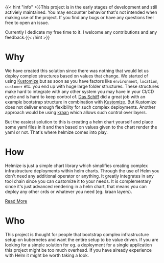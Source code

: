---
---

 
{{< hint "info" >}}This project is in the early stages of development and still activiely maintained. You may encounter behavior that's not intended when making use of the project. If you find any bugs or have any questions feel free to open an issue.

Currently I dedicate my free time to it. I welcome any contributions and any feedback.{{< /hint >}}

# Why

We have created this solution since there was nothing that would let us deploy complex structures based on values that change. We started of using [Kustomize](https://kubectl.docs.kubernetes.io/installation/kustomize/) but as soon as you have factors like `environment`, `location`, `customer` etc. you end up with huge large folder structures. These structures make hard to integrate with any other system you may have in your CI/CD cycle and is hard to keep control of. [Das Schiff](https://github.com/telekom/das-schiff) did a great job with an example bootstrap structure in combination with [Kustomize](https://kubectl.docs.kubernetes.io/installation/kustomize/). But Kustomize does not deliver enough flexibility for such complex deployments. Another approach would be using [kraan](https://github.com/fidelity/kraan) which allows such control over layers.

But the easiest solution to this is creating a helm chart yourself and place some yaml files in it and then based on values given to the chart render the yaml or not. That's where helmize comes into play.

# How

Helmize is just a simple chart library which simplifies creating complex infrastructure deployments within helm charts. Through the use of Helm you don't need any additional operator or anything. It greatly integrates in any tool chain since you can customize it to your needs. It is complementary since it's just advanced rendering in a helm chart, that means you can deploy any other crds or whatever you need (eg. kraan layers). 

[Read More](getting-started/concept/)

# Who

This project is thought for people that bootstrap complex infrastructure setup on kubernetes and want the entire setup to be value driven. If you are looking for a simple solution for eg. a deployment for a single application this project might be too much overhead. If you have already experience with Helm it might be worth taking a look.